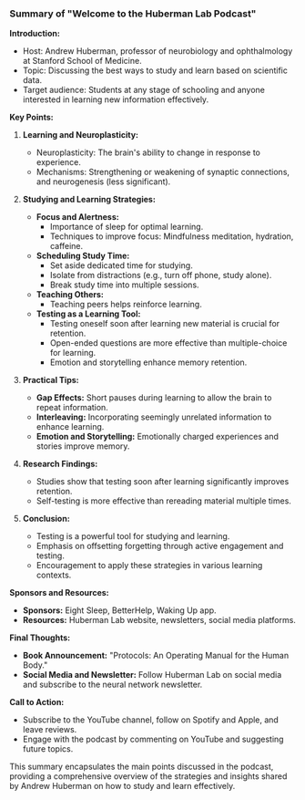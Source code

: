 ### Summary of "Welcome to the Huberman Lab Podcast"

**Introduction:**
- Host: Andrew Huberman, professor of neurobiology and ophthalmology at Stanford School of Medicine.
- Topic: Discussing the best ways to study and learn based on scientific data.
- Target audience: Students at any stage of schooling and anyone interested in learning new information effectively.

**Key Points:**
1. **Learning and Neuroplasticity:**
   - Neuroplasticity: The brain's ability to change in response to experience.
   - Mechanisms: Strengthening or weakening of synaptic connections, and neurogenesis (less significant).

2. **Studying and Learning Strategies:**
   - **Focus and Alertness:**
     - Importance of sleep for optimal learning.
     - Techniques to improve focus: Mindfulness meditation, hydration, caffeine.
   - **Scheduling Study Time:**
     - Set aside dedicated time for studying.
     - Isolate from distractions (e.g., turn off phone, study alone).
     - Break study time into multiple sessions.
   - **Teaching Others:**
     - Teaching peers helps reinforce learning.
   - **Testing as a Learning Tool:**
     - Testing oneself soon after learning new material is crucial for retention.
     - Open-ended questions are more effective than multiple-choice for learning.
     - Emotion and storytelling enhance memory retention.

3. **Practical Tips:**
   - **Gap Effects:** Short pauses during learning to allow the brain to repeat information.
   - **Interleaving:** Incorporating seemingly unrelated information to enhance learning.
   - **Emotion and Storytelling:** Emotionally charged experiences and stories improve memory.

4. **Research Findings:**
   - Studies show that testing soon after learning significantly improves retention.
   - Self-testing is more effective than rereading material multiple times.

5. **Conclusion:**
   - Testing is a powerful tool for studying and learning.
   - Emphasis on offsetting forgetting through active engagement and testing.
   - Encouragement to apply these strategies in various learning contexts.

**Sponsors and Resources:**
- **Sponsors:** Eight Sleep, BetterHelp, Waking Up app.
- **Resources:** Huberman Lab website, newsletters, social media platforms.

**Final Thoughts:**
- **Book Announcement:** "Protocols: An Operating Manual for the Human Body."
- **Social Media and Newsletter:** Follow Huberman Lab on social media and subscribe to the neural network newsletter.

**Call to Action:**
- Subscribe to the YouTube channel, follow on Spotify and Apple, and leave reviews.
- Engage with the podcast by commenting on YouTube and suggesting future topics.

This summary encapsulates the main points discussed in the podcast, providing a comprehensive overview of the strategies and insights shared by Andrew Huberman on how to study and learn effectively.